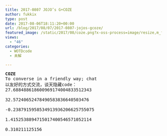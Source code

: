 ```yaml
---
title: 2017-0807 JOJO’s G+COZE
author: fukkix
type: post
date: 2017-08-06T18:11:20+00:00
url: /blog/2017/08/07/2017-0807-jojos-gcoze/
featured_image: /static/2017/08/coze.png?x-oss-process=image/resize,m_fill,w_606,h_220
views:
  - "46"
categories:
  - WOTDcode
  - 未解

---
```

<pre><strong>COZE
</strong>To converse in a friendly way; chat
以友好的方式交流，谈天<!--more-->隐藏code：
27.688488618600969174004833512343
 
32.57240652478490583836640503476
 
-0.2387915958534913936206625755075
 
1.4152538894715017400546571052114
 
0.310211125156</pre>